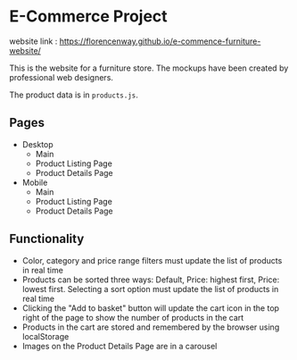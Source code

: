 # E-Commerce Project

website link : https://florencenway.github.io/e-commence-furniture-website/

This is the website for a furniture store. The mockups have been created by professional web designers.

The product data is in `products.js`.


## Pages

- Desktop
    - Main
    - Product Listing Page
    - Product Details Page
- Mobile
    - Main
    - Product Listing Page
    - Product Details Page

## Functionality

- Color, category and price range filters must update the list of products in real time
- Products can be sorted three ways: Default, Price: highest first, Price: lowest first. Selecting a sort option must update the list of products in real time
- Clicking the "Add to basket" button will update the cart icon in the top right of the page to show the number of products in the cart
- Products in the cart are stored and remembered by the browser using localStorage
- Images on the Product Details Page are in a carousel
